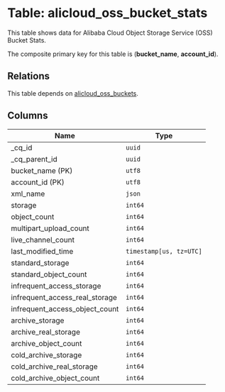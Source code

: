 # Table: alicloud_oss_bucket_stats

This table shows data for Alibaba Cloud Object Storage Service (OSS) Bucket Stats.

The composite primary key for this table is (**bucket_name**, **account_id**).

## Relations

This table depends on [alicloud_oss_buckets](alicloud_oss_buckets.md).

## Columns

| Name          | Type          |
| ------------- | ------------- |
|_cq_id|`uuid`|
|_cq_parent_id|`uuid`|
|bucket_name (PK)|`utf8`|
|account_id (PK)|`utf8`|
|xml_name|`json`|
|storage|`int64`|
|object_count|`int64`|
|multipart_upload_count|`int64`|
|live_channel_count|`int64`|
|last_modified_time|`timestamp[us, tz=UTC]`|
|standard_storage|`int64`|
|standard_object_count|`int64`|
|infrequent_access_storage|`int64`|
|infrequent_access_real_storage|`int64`|
|infrequent_access_object_count|`int64`|
|archive_storage|`int64`|
|archive_real_storage|`int64`|
|archive_object_count|`int64`|
|cold_archive_storage|`int64`|
|cold_archive_real_storage|`int64`|
|cold_archive_object_count|`int64`|